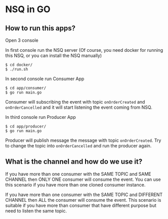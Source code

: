 # NSQ in GO

## How to run this apps?
Open 3 console

In first console run the NSQ server (Of course, you need docker for running this NSQ, or you can install the NSQ manually)
```
$ cd docker/
$ ./run.sh 
```

In second console run Consumer App
```
$ cd app/consumer/
$ go run main.go 
```
Consumer will subscribing the event with topic `onOrderCreated` and `onOrderCancelled` and it will start listening the event coming from NSQ. 

In third console run Producer App
```
$ cd app/producer/
$ go run main.go 
```
Producer will publish message the message with topic `onOrderCreated`. Try to change the topic into `onOrderCancelled` and run the producer again.

## What is the channel and how do we use it?
If you have more than one consumer with the SAME TOPIC and SAME CHANNEL then ONLY ONE consumer will consume the event. You can use this scenario if you have more than one cloned consumer instance.

If you have more than one consumer with the SAME TOPIC and DIFFERENT CHANNEL then ALL the consumer will consume the event. This scenario is suitable if you have more than consumer that have different purpose but need to listen the same topic.

